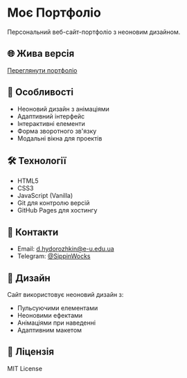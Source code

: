 # Моє Портфоліо

Персональний веб-сайт-портфоліо з неоновим дизайном.

## 🌐 Жива версія

[Переглянути портфоліо](https://dmytro-hudorozkin.github.io/my-portfolio)

## 🚀 Особливості

- Неоновий дизайн з анімаціями
- Адаптивний інтерфейс
- Інтерактивні елементи
- Форма зворотного зв'язку
- Модальні вікна для проектів

## 🛠️ Технології

- HTML5
- CSS3
- JavaScript (Vanilla)
- Git для контролю версій
- GitHub Pages для хостингу

## 📱 Контакти

- Email: d.hydorozhkin@e-u.edu.ua
- Telegram: [@SippinWocks](https://t.me/SippinWocks)

## 🎨 Дизайн

Сайт використовує неоновий дизайн з:
- Пульсуючими елементами
- Неоновими ефектами
- Анімаціями при наведенні
- Адаптивним макетом

## 📝 Ліцензія

MIT License 